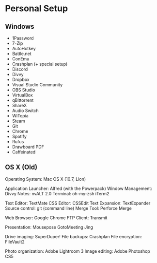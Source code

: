 # Personal Setup

## Windows
* 1Password
* 7-Zip
* AutoHotkey
* Battle.net
* ConEmu
* Crashplan (+ special setup)
* Discord
* Divvy
* Dropbox
* Visual Studio Community
* OBS Studio
* VirtualBox
* qBittorrent
* ShareX
* Audio Switch
* WiTopia
* Steam
* Git
* Chrome
* Spotify
* Rufus
* Drawboard PDF
* Caffeinated

## OS X (Old)
Operating System:  Mac OS X (10.7, Lion)

Application Launcher:  Alfred (with the Powerpack)
Window Management:  Divvy
Notes:  nvALT 2.0
Terminal:
    oh-my-zsh
    iTerm2

Text Editor:  TextMate
CSS Editor:  CSSEdit
Text Expansion:  TextExpander
Source control:  git (command line)
Merge Tool:  Perforce Merge

Web Browser:  Google Chrome
FTP Client:  Transmit

Presentation:
    Mousepose
    GotoMeeting
    Jing

Drive imaging:  SuperDuper!
File backups:  Crashplan
File encryption:  FileVault2

Photo organization: Adobe Lightroom 3
Image editing: Adobe Photoshop CS5
